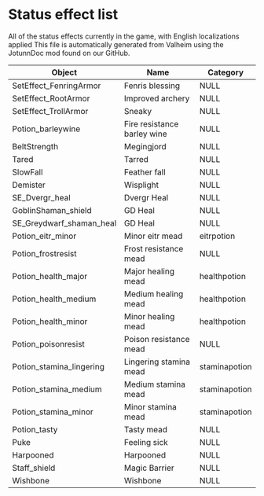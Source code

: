 # Status effect list
All of the status effects currently in the game, with English localizations applied
This file is automatically generated from Valheim using the JotunnDoc mod found on our GitHub.

|Object |Name |Category |
|---|---|---|
|SetEffect_FenringArmor|Fenris blessing|NULL|
|SetEffect_RootArmor|Improved archery|NULL|
|SetEffect_TrollArmor|Sneaky|NULL|
|Potion_barleywine|Fire resistance barley wine|NULL|
|BeltStrength|Megingjord|NULL|
|Tared|Tarred|NULL|
|SlowFall|Feather fall|NULL|
|Demister|Wisplight|NULL|
|SE_Dvergr_heal|Dvergr Heal|NULL|
|GoblinShaman_shield|GD Heal|NULL|
|SE_Greydwarf_shaman_heal|GD Heal|NULL|
|Potion_eitr_minor|Minor eitr mead|eitrpotion|
|Potion_frostresist|Frost resistance mead|NULL|
|Potion_health_major|Major healing mead|healthpotion|
|Potion_health_medium|Medium healing mead|healthpotion|
|Potion_health_minor|Minor healing mead|healthpotion|
|Potion_poisonresist|Poison resistance mead|NULL|
|Potion_stamina_lingering|Lingering stamina mead|staminapotion|
|Potion_stamina_medium|Medium stamina mead|staminapotion|
|Potion_stamina_minor|Minor stamina mead|staminapotion|
|Potion_tasty|Tasty mead|NULL|
|Puke|Feeling sick|NULL|
|Harpooned|Harpooned|NULL|
|Staff_shield|Magic Barrier|NULL|
|Wishbone|Wishbone|NULL|
